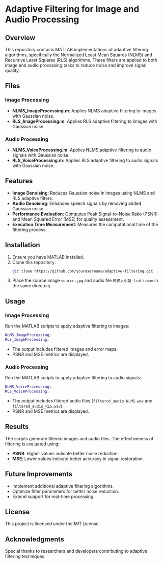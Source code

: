 # Adaptive Filtering for Image and Audio Processing

## Overview
This repository contains MATLAB implementations of adaptive filtering algorithms, specifically the Normalized Least Mean Squares (NLMS) and Recursive Least Squares (RLS) algorithms. These filters are applied to both image and audio processing tasks to reduce noise and improve signal quality.

## Files

### Image Processing
- **NLMS_ImageProcessing.m**: Applies NLMS adaptive filtering to images with Gaussian noise.
- **RLS_ImageProcessing.m**: Applies RLS adaptive filtering to images with Gaussian noise.

### Audio Processing
- **NLMS_VoiceProcessing.m**: Applies NLMS adaptive filtering to audio signals with Gaussian noise.
- **RLS_VoiceProcessing.m**: Applies RLS adaptive filtering to audio signals with Gaussian noise.

## Features
- **Image Denoising**: Reduces Gaussian noise in images using NLMS and RLS adaptive filters.
- **Audio Denoising**: Enhances speech signals by removing added Gaussian noise.
- **Performance Evaluation**: Computes Peak Signal-to-Noise Ratio (PSNR) and Mean Squared Error (MSE) for quality assessment.
- **Execution Time Measurement**: Measures the computational time of the filtering process.

## Installation
1. Ensure you have MATLAB installed.
2. Clone this repository:
   ```bash
   git clone https://github.com/yourusername/adaptive-filtering.git
   ```
3. Place the source image `source.jpg` and audio file `晚安大小姐 (cut).wav` in the same directory.

## Usage
### Image Processing
Run the MATLAB scripts to apply adaptive filtering to images:
```matlab
NLMS_ImageProcessing;
RLS_ImageProcessing;
```
- The output includes filtered images and error maps.
- PSNR and MSE metrics are displayed.

### Audio Processing
Run the MATLAB scripts to apply adaptive filtering to audio signals:
```matlab
NLMS_VoiceProcessing;
RLS_VoiceProcessing;
```
- The output includes filtered audio files (`filtered_audio_NLMS.wav` and `filtered_audio_RLS.wav`).
- PSNR and MSE metrics are displayed.

## Results
The scripts generate filtered images and audio files. The effectiveness of filtering is evaluated using:
- **PSNR**: Higher values indicate better noise reduction.
- **MSE**: Lower values indicate better accuracy in signal restoration.

## Future Improvements
- Implement additional adaptive filtering algorithms.
- Optimize filter parameters for better noise reduction.
- Extend support for real-time processing.

## License
This project is licensed under the MIT License.

## Acknowledgments
Special thanks to researchers and developers contributing to adaptive filtering techniques.

